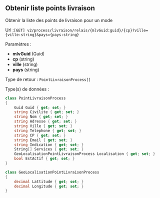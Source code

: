 ## <span id='listeptlivr'>Obtenir liste points livraison</span>

Obtenir la liste des points de livraison pour un mode

Url :`[GET] v2/process/livraison/relais/{mlvGuid:guid}/{cp}?ville={ville:string}&pays={pays:string}`

Paramètres : 

- **mlvGuid** (Guid)
- **cp** (string)
- **ville** (string)
- **pays** (string)

Type de retour : `PointLivraisonProcess[]`

Type(s) de données :

```csharp
class PointLivraisonProcess
{
	Guid Guid { get; set; }
	string Civilite { get; set; }
	string Nom { get; set; }
	string Adresse { get; set; }
	string Ville { get; set; }
	string Telephone { get; set; }
	string CP { get; set; }
	string Email { get; set; }
	string Indication { get; set; }
	String[] Services { get; set; }
	GeoLocalisationPointLivraisonProcess Localisation { get; set; }
	bool EstActif { get; set; }
}

class GeoLocalisationPointLivraisonProcess
{
	decimal Lattitude { get; set; }
	decimal Longitude { get; set; }
}

```
